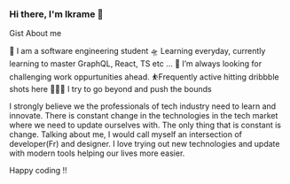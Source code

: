 ### Hi there, I'm Ikrame 👋

Gist About me

🎤 I am a software engineering student 
🛸 Learning everyday, currently learning to master GraphQL, React, TS etc ...
🌋 I’m always looking for challenging work oppurtunities ahead.
⛹️‍Frequently active hitting dribbble shots here
🧗🏾‍♀️ I try to go beyond and push the bounds


I strongly believe we the professionals of tech industry need to learn and innovate.
There is constant change in the technologies in the tech market where we need to update ourselves with. The only thing that is constant is change. Talking about me, I would call myself an intersection of developer(Fr) and designer. I love trying out new technologies and update with modern tools helping our lives more easier.

Happy coding !!
